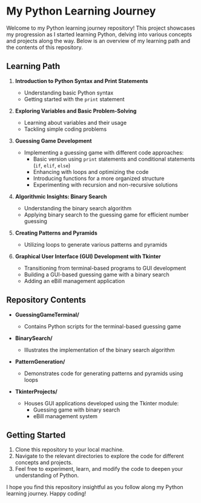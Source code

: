 # My Python Learning Journey

Welcome to my Python learning journey repository! This project showcases my progression as I started learning Python, delving into various concepts and projects along the way. Below is an overview of my learning path and the contents of this repository.

## Learning Path

1. **Introduction to Python Syntax and Print Statements**
   - Understanding basic Python syntax
   - Getting started with the `print` statement

2. **Exploring Variables and Basic Problem-Solving**
   - Learning about variables and their usage
   - Tackling simple coding problems

3. **Guessing Game Development**
   - Implementing a guessing game with different code approaches:
     - Basic version using `print` statements and conditional statements (`if`, `elif`, `else`)
     - Enhancing with loops and optimizing the code
     - Introducing functions for a more organized structure
     - Experimenting with recursion and non-recursive solutions

4. **Algorithmic Insights: Binary Search**
   - Understanding the binary search algorithm
   - Applying binary search to the guessing game for efficient number guessing

5. **Creating Patterns and Pyramids**
   - Utilizing loops to generate various patterns and pyramids

6. **Graphical User Interface (GUI) Development with Tkinter**
   - Transitioning from terminal-based programs to GUI development
   - Building a GUI-based guessing game with a binary search
   - Adding an eBill management application

## Repository Contents

- **GuessingGameTerminal/**
  - Contains Python scripts for the terminal-based guessing game

- **BinarySearch/**
  - Illustrates the implementation of the binary search algorithm

- **PatternGeneration/**
  - Demonstrates code for generating patterns and pyramids using loops

- **TkinterProjects/**
  - Houses GUI applications developed using the Tkinter module:
    - Guessing game with binary search
    - eBill management system

## Getting Started

1. Clone this repository to your local machine.
2. Navigate to the relevant directories to explore the code for different concepts and projects.
3. Feel free to experiment, learn, and modify the code to deepen your understanding of Python.

I hope you find this repository insightful as you follow along my Python learning journey. Happy coding!




